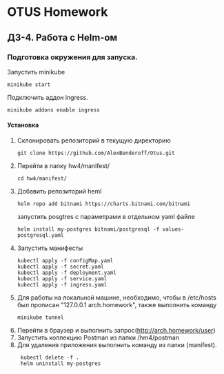 # OTUS Homework

## ДЗ-4. Работа с Helm-ом

### Подготовка окружения для запуска.
Запустить minikube
```shell
minikube start
```
    
Подключить аддон ingress.
```shell
minikube addons enable ingress
```
#### Установка
1. Склонировать репозиторий в текущую директорию
    ```shell
    git clone https://github.com/AlexBenderoff/Otus.git
    ```
2. Перейти в папку hw4/manifest/
   ```shell
   cd hw4/manifest/
   ```
3. Добавить репозиторий heml
   ```shell
   helm repo add bitnami https://charts.bitnami.com/bitnami
   ```
   запустить posgtres с параметрами в отдельном yaml файле
   ```shell
   helm install my-postgres bitnami/postgresql -f values-postgresql.yaml
   ```
4. Запустить манифесты
   ```shell
   kubectl apply -f configMap.yaml
   kubectl apply -f secret.yaml
   kubectl apply -f deployment.yaml
   kubectl apply -f service.yaml
   kubectl apply -f ingress.yaml
   ```
5. Для работы на локальной машине, необходимо, чтобы в /etc/hosts был прописан "127.0.0.1 arch.homework", также
   выполнить команду
   ```shell
   minikube tunnel
   ```
6. Перейти в браузер и выполнить запрос(http://arch.homework/user)
7. Запустить коллекцию Postman  из папки /hm4/postman
8. Для удаления приложения выполнить команду из папки (manifest).
   ```shell
    kubectl delete -f .
    helm uninstall my-postgres
   ```
